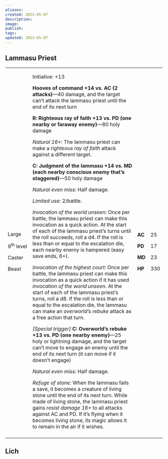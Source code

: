 ```yaml
---
aliases: 
created: 2023-05-07
description: 
image: 
publish: 
tags: 
updated: 2023-05-07
---
```


## Lammasu Priest

<table>
<colgroup>
<col style="width: 16%" />
<col style="width: 71%" />
<col style="width: 5%" />
<col style="width: 6%" />
</colgroup>
<tbody>
<tr class="odd">
<td><p>Large</p>
<p>9<sup>th</sup> level</p>
<p>Caster</p>
<p>Beast</p></td>
<td><p>Initiative: +13</p>
<p><strong>Hooves of command +14 vs. AC (2 attacks)</strong>—40 damage,
and the target can’t attack the lammasu priest until the end of its next
turn</p>
<p><strong>R: Righteous ray of faith +13 vs. PD (one nearby or faraway
enemy)</strong>—80 holy damage</p>
<p><em>Natural 16+:</em> The lammasu priest can make a <em>righteous ray
of faith</em> attack against a different target.</p>
<p><strong>C: Judgment of the lammasu +14 vs. MD (each nearby conscious
enemy that’s staggered)</strong>—50 holy damage</p>
<p><em>Natural even miss:</em> Half damage.</p>
<p><em>Limited use:</em> 2/battle.</p>
<p><em>Invocation of the world unseen:</em> Once per battle, the lammasu
priest can make this invocation as a quick action. At the start of each
of the lammasu priest’s turns until the roll succeeds, roll a d4. If the
roll is less than or equal to the escalation die, each nearby enemy is
hampered (easy save ends, 6+).</p>
<p><em>Invocation of the highest court:</em> Once per battle, the
lammasu priest can make this invocation as a quick action if it has used
<em>invocation of the world unseen</em>. At the start of each of the
lammasu priest’s turns, roll a d8. If the roll is less than or equal to
the escalation die, the lammasu can make an <em>overworld’s rebuke</em>
attack as a free action that turn.</p>
<p><em>[Special trigger]</em> <strong>C: Overworld’s rebuke +13 vs. PD
(one nearby enemy)</strong>—25 holy or lightning damage, and the target
can’t move to engage an enemy until the end of its next turn (it can
move if it doesn’t engage)</p>
<p><em>Natural even miss:</em> Half damage.</p>
<p><em>Refuge of stone:</em> When the lammasu fails a save, it becomes a
creature of living stone until the end of its next turn. While made of
living stone, the lammasu priest gains <em>resist damage 16+</em> to all
attacks against AC and PD. If it’s flying when it becomes living stone,
its magic allows it to remain in the air if it wishes.</p></td>
<td><p><strong>AC</strong></p>
<p><strong>PD</strong></p>
<p><strong>MD</strong></p>
<p><strong>HP</strong></p></td>
<td><p>25</p>
<p>17</p>
<p>23</p>
<p>330</p></td>
</tr>
<tr class="even">
<td></td>
<td></td>
<td></td>
<td></td>
</tr>
</tbody>
</table>

## Lich